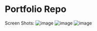 # Portfolio Repo


Screen Shots:
![image](https://user-images.githubusercontent.com/93544845/160500713-9c6a7d7f-649e-496a-9337-d2f2cbe8a891.png)
![image](https://user-images.githubusercontent.com/93544845/160500765-3c1285c0-1159-4b92-9351-b6b3682f6da6.png)
![image](https://user-images.githubusercontent.com/93544845/160500809-90ad46ad-eefd-4da5-ae56-29031b940424.png)

